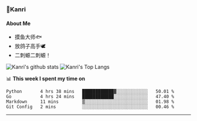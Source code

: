 ### 🌱Kanri
#### About Me
- 摸鱼大师🐟
- 放鸽子高手🕊
- 二刺螈二刺螈！

![Kanri's github stats](https://github-readme-stats.vercel.app/api?username=Yiwen-Chan&show_icons=true&theme=vue&line_height=20)
![Kanri's Top Langs](https://github-readme-stats.vercel.app/api/top-langs/?username=Yiwen-Chan&layout=compact&theme=vue&card_width=270)

📊 **This week I spent my time on**
<!--START_SECTION:waka-->
```text
Python       4 hrs 38 mins   ████████████▓░░░░░░░░░░░░   50.01 % 
Go           4 hrs 24 mins   ████████████░░░░░░░░░░░░░   47.40 % 
Markdown     11 mins         ▒░░░░░░░░░░░░░░░░░░░░░░░░   01.98 % 
Git Config   2 mins          ░░░░░░░░░░░░░░░░░░░░░░░░░   00.46 % 
```
<!--END_SECTION:waka-->

***


